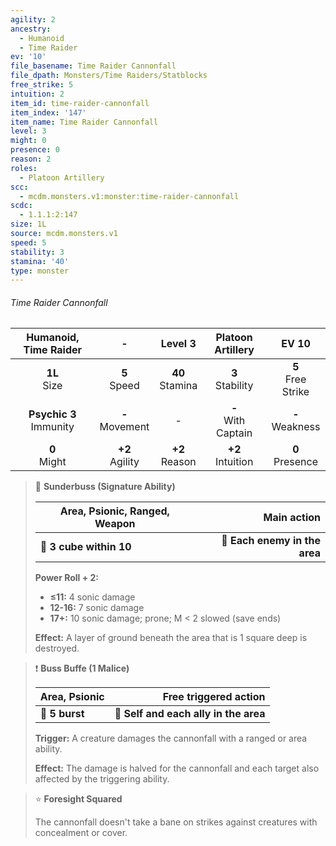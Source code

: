 ```yaml
---
agility: 2
ancestry:
  - Humanoid
  - Time Raider
ev: '10'
file_basename: Time Raider Cannonfall
file_dpath: Monsters/Time Raiders/Statblocks
free_strike: 5
intuition: 2
item_id: time-raider-cannonfall
item_index: '147'
item_name: Time Raider Cannonfall
level: 3
might: 0
presence: 0
reason: 2
roles:
  - Platoon Artillery
scc:
  - mcdm.monsters.v1:monster:time-raider-cannonfall
scdc:
  - 1.1.1:2:147
size: 1L
source: mcdm.monsters.v1
speed: 5
stability: 3
stamina: '40'
type: monster
---
```


###### Time Raider Cannonfall

|    Humanoid, Time Raider    |          -          |       Level 3       |    Platoon Artillery    |         EV 10          |
| :-------------------------: | :-----------------: | :-----------------: | :---------------------: | :--------------------: |
|      **1L**<br/> Size       |  **5**<br/> Speed   | **40**<br/> Stamina |  **3**<br/> Stability   | **5**<br/> Free Strike |
| **Psychic 3**<br/> Immunity | **-**<br/> Movement |          -          | **-**<br/> With Captain |  **-**<br/> Weakness   |
|      **0**<br/> Might       | **+2**<br/> Agility | **+2**<br/> Reason  |  **+2**<br/> Intuition  |  **0**<br/> Presence   |

<!-- -->
> 🔳 **Sunderbuss (Signature Ability)**
>
> | **Area, Psionic, Ranged, Weapon** |               **Main action** |
> | --------------------------------- | ----------------------------: |
> | **📏 3 cube within 10**           | **🎯 Each enemy in the area** |
>
> **Power Roll + 2:**
>
> - **≤11:** 4 sonic damage
> - **12-16:** 7 sonic damage
> - **17+:** 10 sonic damage; prone; M < 2 slowed (save ends)
>
> **Effect:** A layer of ground beneath the area that is 1 square deep is destroyed.

<!-- -->
> ❗️ **Buss Buffe (1 Malice)**
>
> | **Area, Psionic** |             **Free triggered action** |
> | ----------------- | ------------------------------------: |
> | **📏 5 burst**    | **🎯 Self and each ally in the area** |
>
> **Trigger:** A creature damages the cannonfall with a ranged or area ability.
>
> **Effect:** The damage is halved for the cannonfall and each target also affected by the triggering ability.

<!-- -->
> ⭐️ **Foresight Squared**
>
> The cannonfall doesn't take a bane on strikes against creatures with concealment or cover.
